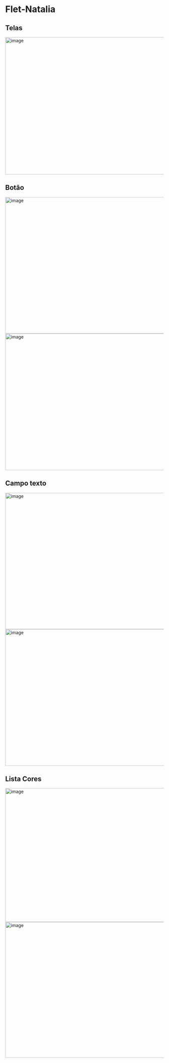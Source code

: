 # Flet-Natalia

## Telas 
<img width="959" height="436" alt="image" src="https://github.com/user-attachments/assets/dde87d3b-958a-4d13-a771-a0dc2484fd4f" />

## Botão
<img width="959" height="433" alt="image" src="https://github.com/user-attachments/assets/080001d8-1c64-400d-9cf1-d72bf1da9354" />
<img width="959" height="434" alt="image" src="https://github.com/user-attachments/assets/8ade661f-29bf-441f-88a1-5ab2656d3493" />

## Campo texto
<img width="959" height="433" alt="image" src="https://github.com/user-attachments/assets/9dde23e3-4317-4882-b43e-a5f42b831114" />
<img width="959" height="434" alt="image" src="https://github.com/user-attachments/assets/b961f4f6-62bf-4992-b57b-8dbb955dc9e6" />

## Lista Cores
<img width="959" height="425" alt="image" src="https://github.com/user-attachments/assets/a148244d-e561-499d-a659-15012a524bb2" />
<img width="959" height="431" alt="image" src="https://github.com/user-attachments/assets/49bf494c-2617-4a5c-949c-71bdf15a21db" />
